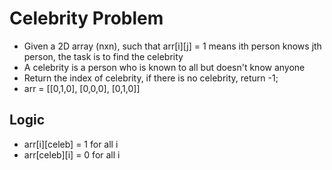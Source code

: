 # Celebrity Problem
- Given a 2D array (nxn), such that arr[i][j] = 1 means ith person knows jth person, the task is to find the celebrity
- A celebrity is a person who is known to all but doesn't know anyone
- Return the index of celebrity, if there is no celebrity, return -1;
- arr = [[0,1,0], [0,0,0], [0,1,0]]

## Logic
- arr[i][celeb] = 1 for all i
- arr[celeb][i] = 0 for all i
